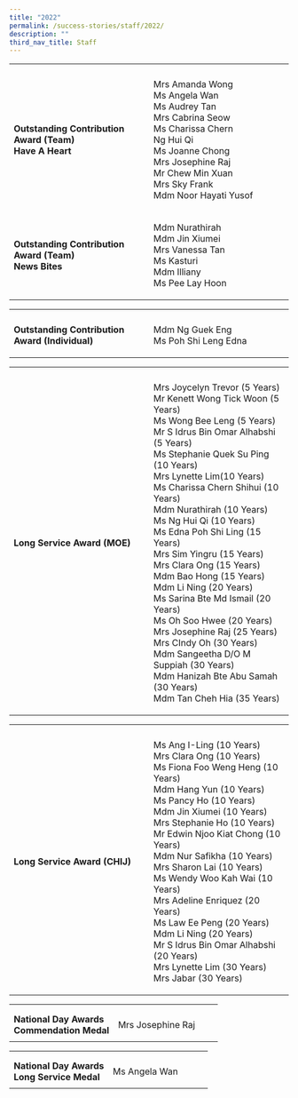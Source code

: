 ```yaml
---
title: "2022"
permalink: /success-stories/staff/2022/
description: ""
third_nav_title: Staff
---
```

<table><tbody>
<tr><th style="width:50%"></th><th></th></tr>
<tr>
	<td style="text-align: left;">
	<b>Outstanding Contribution Award (Team)<br>
		Have A Heart</b></td>
<td><p>Mrs Amanda Wong<br>Ms Angela Wan<br> Ms Audrey Tan<br>Mrs Cabrina Seow<br>Ms Charissa Chern<br> Ng Hui Qi<br> Ms Joanne Chong<br>Mrs Josephine Raj<br>Mr Chew Min Xuan<br>Mrs Sky Frank<br>Mdm Noor Hayati Yusof </p></td>
</tr>
	<tr>
	<td style="text-align: left;">
	<b>Outstanding Contribution Award (Team)<br>
		News Bites</b></td>
<td><p>Mdm Nurathirah<br>Mdm Jin Xiumei<br>Mrs Vanessa Tan<br>Ms Kasturi<br>Mdm Illiany<br>Ms Pee Lay Hoon</p></td>
</tr>
</tbody></table>
<table><tbody>
<tr><th style="width:50%"></th><th></th></tr>
<tr>
	<td style="text-align: left;">
	<b>Outstanding Contribution Award (Individual)</b></td>
<td><p>Mdm Ng Guek Eng<br>Ms Poh Shi Leng Edna
</p></td>
</tr></tbody></table>

<table><tbody>
<tr><th style="width:50%"></th><th></th></tr>
<tr>
	<td style="text-align: left;">
	<b>Long Service Award (MOE)</b></td>
<td><p>Mrs Joycelyn Trevor (5 Years)
<br>Mr Kenett Wong Tick Woon (5 Years)
<br>Ms Wong Bee Leng (5 Years)
<br>Mr S Idrus Bin Omar Alhabshi (5 Years)
<br>Ms Stephanie Quek Su Ping (10 Years)
<br>Mrs Lynette Lim(10 Years)
<br>Ms Charissa Chern Shihui (10 Years)
<br>Mdm Nurathirah (10 Years)
<br>Ms Ng Hui Qi (10 Years)
<br>Ms Edna Poh Shi Ling (15 Years)
<br>Mrs Sim Yingru (15 Years)
<br>Mrs Clara Ong (15 Years)
<br>Mdm Bao Hong (15 Years)
<br>Mdm Li Ning (20 Years)
<br>Ms Sarina Bte Md Ismail (20 Years)
<br>Ms Oh Soo Hwee (20 Years)
<br>Mrs Josephine Raj (25 Years)
<br>Mrs CIndy Oh (30 Years)
<br>Mdm Sangeetha D/O M Suppiah (30 Years)
<br>Mdm Hanizah Bte Abu Samah (30 Years)
<br>Mdm Tan Cheh Hia (35 Years)</p></td>
</tr></tbody></table>
<table><tbody>
<tr><th style="width:50%"></th><th></th></tr>
<tr>
	<td style="text-align: left;">
	<b>Long Service Award (CHIJ)</b></td>
<td><p>Ms Ang I-Ling (10 Years)
<br>Mrs Clara Ong (10 Years)
<br>Ms Fiona Foo Weng Heng (10 Years)
<br>Mdm Hang Yun (10 Years)
<br>Ms Pancy Ho (10 Years)
<br>Mdm Jin Xiumei (10 Years)
<br>Mrs Stephanie Ho (10 Years)
<br>Mr Edwin Njoo Kiat Chong (10 Years)
<br>Mdm Nur Safikha (10 Years) 
<br>Mrs Sharon Lai (10 Years) 
<br>Ms Wendy Woo Kah Wai (10 Years)
<br>Mrs Adeline Enriquez (20 Years)
<br>Ms Law Ee Peng (20 Years)
<br>Mdm Li Ning (20 Years)
<br>Mr S Idrus Bin Omar Alhabshi (20 Years)
<br>Mrs Lynette Lim (30 Years)
<br>Mrs Jabar (30 Years) </p></td>
</tr>
</tbody></table>


<table><tbody>
<tr><th style="width:50%"></th><th></th></tr>
<tr>
	<td style="text-align: left;">
	<b>National Day Awards<br>
		Commendation Medal</b></td>
<td><p>Mrs Josephine Raj </p></td>
</tr>
</tbody></table>
<table><tbody>
<tr><th style="width:50%"></th><th></th></tr>
<tr>
	<td style="text-align: left;">
	<b>National Day Awards<br>
		Long Service Medal</b></td>
<td><p>Ms Angela Wan </p></td>
</tr>
</tbody></table>